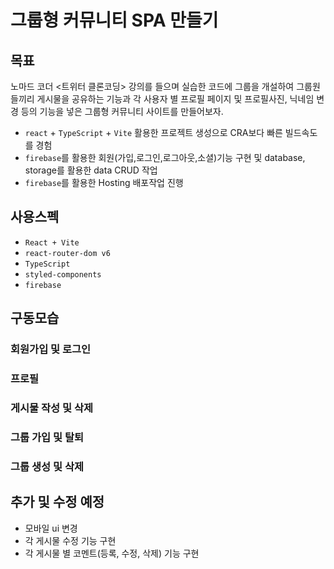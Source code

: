 # 그룹형 커뮤니티 SPA 만들기

## 목표

노마드 코더 <트위터 클론코딩> 강의를 들으며 실습한 코드에 그룹을 개설하여 그룹원들끼리 게시물을 공유하는 기능과
각 사용자 별 프로필 페이지 및 프로필사진, 닉네임 변경 등의 기능을 넣은 그룹형 커뮤니티 사이트를 만들어보자.

- <code>react</code> + <code>TypeScript</code> + <code>Vite</code> 활용한 프로젝트 생성으로 CRA보다 빠른 빌드속도를 경험
- <code>firebase</code>를 활용한 회원(가입,로그인,로그아웃,소셜)기능 구현 및 database, storage를 활용한 data CRUD 작업
- <code>firebase</code>를 활용한 Hosting 배포작업 진행

## 사용스펙

- <code>React + Vite</code>
- <code>react-router-dom v6</code>
- <code>TypeScript</code>
- <code>styled-components</code>
- <code>firebase</code>

## 구동모습

### 회원가입 및 로그인

### 프로필

### 게시물 작성 및 삭제

### 그룹 가입 및 탈퇴

### 그룹 생성 및 삭제

## 추가 및 수정 예정

- 모바일 ui 변경
- 각 게시물 수정 기능 구현
- 각 게시물 별 코멘트(등록, 수정, 삭제) 기능 구현
